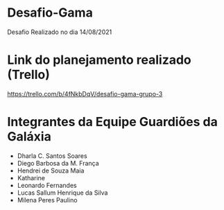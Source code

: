 # Desafio-Gama
Desafio Realizado no dia 14/08/2021
# Link do planejamento realizado (Trello)
https://trello.com/b/4fNkbDqV/desafio-gama-grupo-3
# Integrantes da Equipe Guardiões da Galáxia
- Dharla C. Santos Soares
- Diego Barbosa da M. França
- Hendrei de Souza Maia
- Katharine
- Leonardo Fernandes
- Lucas Sallum Henrique da Silva
- Milena Peres Paulino

